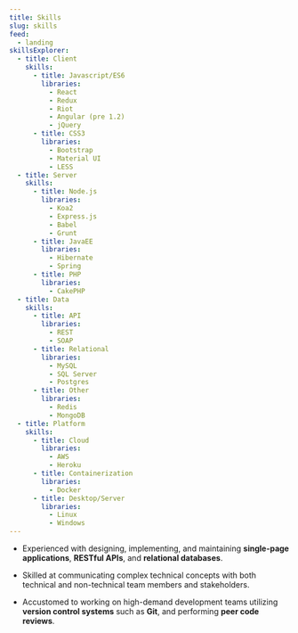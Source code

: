 ```yaml
---
title: Skills
slug: skills
feed:
  - landing
skillsExplorer:
  - title: Client
    skills:
      - title: Javascript/ES6
        libraries:
          - React
          - Redux
          - Riot
          - Angular (pre 1.2)
          - jQuery
      - title: CSS3
        libraries:
          - Bootstrap
          - Material UI
          - LESS
  - title: Server
    skills:
      - title: Node.js
        libraries:
          - Koa2
          - Express.js
          - Babel
          - Grunt
      - title: JavaEE
        libraries:
          - Hibernate
          - Spring
      - title: PHP
        libraries:
          - CakePHP
  - title: Data
    skills:
      - title: API
        libraries:
          - REST
          - SOAP
      - title: Relational
        libraries:
          - MySQL
          - SQL Server
          - Postgres
      - title: Other
        libraries:
          - Redis
          - MongoDB
  - title: Platform
    skills:
      - title: Cloud
        libraries:
          - AWS
          - Heroku
      - title: Containerization
        libraries:
          - Docker
      - title: Desktop/Server
        libraries:
          - Linux
          - Windows
---
```


* Experienced with designing, implementing, and maintaining
  **single-page applications**, **RESTful APIs**, and
  **relational databases**.

* Skilled at communicating complex technical concepts with both technical and
  non-technical team members and stakeholders.

* Accustomed to working on high-demand development teams utilizing
  **version control systems** such as **Git**, and performing
  **peer code reviews**.
